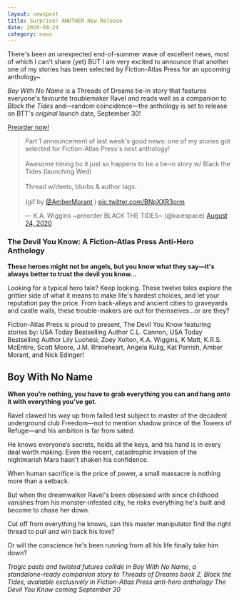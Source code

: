 ```yaml
---
layout: newspost
title: Surprise! ANOTHER New Release
date: 2020-08-24
category: news
---
```


There's been an unexpected end-of-summer wave of excellent news, most of which I can't share (yet) BUT I am very excited to announce that another one of my stories has been selected by Fiction-Atlas Press for an upcoming anthology~

*Boy With No Name* is a Threads of Dreams tie-in story that features everyone's favourite troublemaker Ravel and reads well as a companion to *Black the Tides* and—random coincidence—the anthology is set to release on BTT's *original* launch date, September 30!

[Preorder now!](https://books2read.com/devilyouknowfa)

<blockquote class="twitter-tweet" data-theme="dark"><p lang="en" dir="ltr">Part 1 announcement of last week&#39;s good news: one of my stories got selected for Fiction-Atlas Press&#39;s next anthology!<br><br>Awesome timing bc it just so happens to be a tie-in story w/ Black the Tides (launching Wed)<br><br>Thread w/deets, blurbs &amp; author tags:<br><br>(gif by <a href="https://twitter.com/AmberMorant?ref_src=twsrc%5Etfw">@AmberMorant</a> ) <a href="https://t.co/BNpXXR3orm">pic.twitter.com/BNpXXR3orm</a></p>&mdash; K.A. Wiggins ~preorder BLACK THE TIDES~ (@kaiespace) <a href="https://twitter.com/kaiespace/status/1298004403476025344?ref_src=twsrc%5Etfw">August 24, 2020</a></blockquote> <script async src="https://platform.twitter.com/widgets.js" charset="utf-8"></script>

### The Devil You Know: A Fiction-Atlas Press Anti-Hero Anthology

**These heroes might not be angels, but you know what they say—it's always better to trust the devil you know...**

Looking for a typical hero tale? Keep looking. These twelve tales explore the grittier side of what it means to make life's hardest choices, and let your reputation pay the price. From back-alleys and ancient cities to graveyards and castle walls, these trouble-makers are out for themselves...or are they?

Fiction-Atlas Press is proud to present, The Devil You Know featuring stories by: USA Today Bestselling Author C.L. Cannon, USA Today Bestselling Author Lily Luchesi, Zoey Xolton, K.A. Wiggins, K Matt, K.R.S. McEntire, Scott Moore, J.M. Rhineheart, Angela Kulig, Kat Parrish, Amber Morant, and Nick Edinger!

## Boy With No Name

**When you’re nothing, you have to grab everything you can and hang onto it with everything you’ve got.**

Ravel clawed his way up from failed test subject to master of the decadent underground club Freedom—not to mention shadow prince of the Towers of Refuge—and his ambition is far from sated.

He knows everyone’s secrets, holds all the keys, and his hand is in every deal worth making. Even the recent, catastrophic invasion of the nightmarish Mara hasn't shaken his confidence.

When human sacrifice is the price of power, a small massacre is nothing more than a setback.

But when the dreamwalker Ravel's been obsessed with since childhood vanishes from his monster-infested city, he risks everything he's built and become to chase her down.

Cut off from everything he knows, can this master manipulator find the right thread to pull and win back his love?

Or will the conscience he's been running from all his life finally take him down?

*Tragic pasts and twisted futures collide in Boy With No Name, a standalone-ready companion story to Threads of Dreams book 2, Black the Tides, available exclusively in Fiction-Atlas Press anti-hero anthology The Devil You Know coming September 30*

